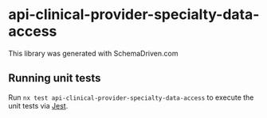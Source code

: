 
# api-clinical-provider-specialty-data-access

This library was generated with SchemaDriven.com

## Running unit tests

Run `nx test api-clinical-provider-specialty-data-access` to execute the unit tests via [Jest](https://jestjs.io).

